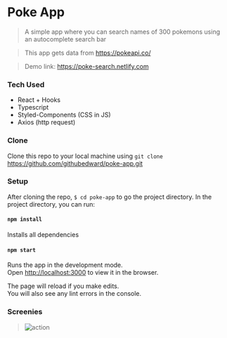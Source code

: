 # Poke App

> A simple app where you can search names of 300 pokemons using an autocomplete search bar

> This app gets data from https://pokeapi.co/

> Demo link: https://poke-search.netlify.com

### Tech Used

- React + Hooks
- Typescript
- Styled-Components (CSS in JS)
- Axios (http request)

### Clone

Clone this repo to your local machine using `git clone` https://github.com/githubedward/poke-app.git

### Setup

After cloning the repo, `$ cd poke-app` to go the project directory.
In the project directory, you can run:

#### `npm install`

Installs all dependencies

#### `npm start`

Runs the app in the development mode.<br>
Open [http://localhost:3000](http://localhost:3000) to view it in the browser.

The page will reload if you make edits.<br>
You will also see any lint errors in the console.

### Screenies

> ![action](https://user-images.githubusercontent.com/41134618/58395400-f97e8e00-8015-11e9-9077-b417c8ae62bd.gif)
